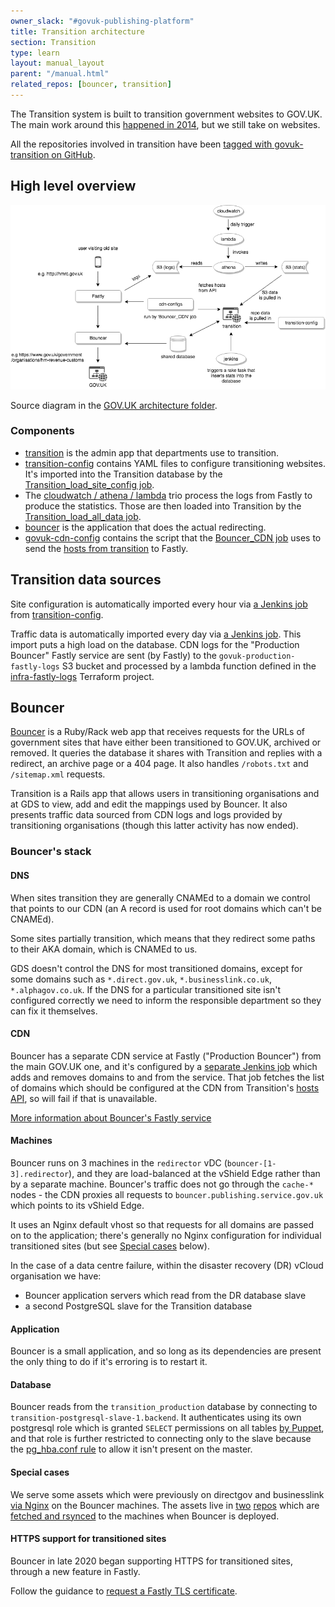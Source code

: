 ```yaml
---
owner_slack: "#govuk-publishing-platform"
title: Transition architecture
section: Transition
type: learn
layout: manual_layout
parent: "/manual.html"
related_repos: [bouncer, transition]
---
```


The Transition system is built to transition government websites to GOV.UK. The
main work around this [happened in 2014][blog], but we still take on websites.

All the repositories involved in transition have been [tagged with govuk-transition
on GitHub][repos].

[blog]: https://insidegovuk.blog.gov.uk/2014/12/19/300-websites-to-just-1-in-15-months
[repos]: https://github.com/search?q=topic%3Agovuk-transition+org%3Aalphagov

## High level overview

![Overview of the elements involved in transition](images/transition-architecture.png)

Source diagram in the [GOV.UK architecture folder][arch-folder].

[arch-folder]: https://drive.google.com/drive/folders/0B7zRJZy-BNyUS2lMMzJHLUpYM00

### Components

- [transition][] is the admin app that departments use to transition.
- [transition-config][] contains YAML files to configure transitioning
  websites. It's imported into the Transition database by the
  [Transition_load_site_config job][config-import].
- The [cloudwatch / athena / lambda][infra-fastly-logs] trio process the logs
  from Fastly to produce the statistics. Those are then loaded into Transition
  by the [Transition_load_all_data job][stats-import].
- [bouncer][] is the application that does the actual redirecting.
- [govuk-cdn-config][] contains the script that the [Bouncer_CDN job][] uses
  to send the [hosts from transition][] to Fastly.

## Transition data sources

Site configuration is automatically imported every hour via
[a Jenkins job][config-import] from [transition-config][].

Traffic data is automatically imported every day via [a Jenkins
job][stats-import].  This import puts a high load on the database. CDN logs
for the "Production Bouncer" Fastly service are sent (by Fastly) to the
`govuk-production-fastly-logs` S3 bucket and processed by a lambda function
defined in the [infra-fastly-logs][] Terraform project.

[transition]: /repos/transition.html
[config-import]: https://deploy.blue.production.govuk.digital/job/Transition_load_site_config
[transition-config]: https://github.com/alphagov/transition-config
[stats-import]: https://deploy.blue.production.govuk.digital/job/Transition_load_all_data/
[infra-fastly-logs]: https://github.com/alphagov/govuk-aws/tree/master/terraform/projects/infra-fastly-logs

## Bouncer

[Bouncer][] is a Ruby/Rack web app that receives requests for the URLs of government
sites that have either been transitioned to GOV.UK, archived or removed. It queries
the database it shares with Transition and replies with a redirect, an archive page
or a 404 page. It also handles `/robots.txt` and `/sitemap.xml` requests.

Transition is a Rails app that allows users in transitioning organisations and
at GDS to view, add and edit the mappings used by Bouncer. It also presents
traffic data sourced from CDN logs and logs provided by transitioning organisations
(though this latter activity has now ended).

### Bouncer's stack

#### DNS

When sites transition they are generally CNAMEd to a domain we control that
points to our CDN (an A record is used for root domains which can't be CNAMEd).

Some sites partially transition, which means that they redirect some paths to
their AKA domain, which is CNAMEd to us.

GDS doesn't control the DNS for most transitioned domains, except for some domains such as
`*.direct.gov.uk`, `*.businesslink.co.uk`, `*.alphagov.co.uk`. If the DNS
for a particular transitioned site isn't configured correctly we need to inform
the responsible department so they can fix it themselves.

#### CDN

Bouncer has a separate CDN service at Fastly ("Production Bouncer") from the
main GOV.UK one, and it's configured by a
[separate Jenkins job](/manual/cdn.html#bouncer39s-fastly-service)
which adds and removes domains to and from the service.
That job fetches the list of domains which should be configured at the CDN from
Transition's [hosts API](https://transition.publishing.service.gov.uk/hosts), so
will fail if that is unavailable.

[More information about Bouncer's Fastly service](/manual/cdn.html#bouncer39s-fastly-service)

#### Machines

Bouncer runs on 3 machines in the `redirector` vDC (`bouncer-[1-3].redirector`),
and they are load-balanced at the vShield Edge rather than by a separate machine.
Bouncer's traffic does not go through the `cache-*` nodes - the CDN proxies all
requests to `bouncer.publishing.service.gov.uk` which points to its vShield Edge.

It uses an Nginx default vhost so that requests for all domains are passed on to
the application; there's generally no Nginx configuration for individual
transitioned sites (but see [Special cases](#special-cases) below).

In the case of a data centre failure, within the disaster recovery (DR) vCloud organisation we have:

- Bouncer application servers which read from the DR database slave
- a second PostgreSQL slave for the Transition database

#### Application

Bouncer is a small application, and so long as its dependencies are present the
only thing to do if it's erroring is to restart it.

#### Database

Bouncer reads from the `transition_production` database by connecting to
`transition-postgresql-slave-1.backend`. It authenticates using its own
postgresql role which is granted `SELECT` permissions on all tables
[by Puppet](https://github.com/alphagov/govuk-puppet/blob/master/modules/govuk/manifests/apps/bouncer/postgresql_role.pp#L21-L33),
and that role is further restricted to connecting only to the slave because the
[pg_hba.conf rule](https://github.com/alphagov/govuk-puppet/blob/master/modules/govuk/manifests/node/s_transition_postgresql_slave.pp#L24-L30)
to allow it isn't present on the master.

#### Special cases

We serve some assets which were previously on directgov and businesslink
[via Nginx](https://github.com/alphagov/govuk-puppet/blob/master/modules/govuk/manifests/apps/bouncer.pp#L56-L146)
on the Bouncer machines. The assets live in [two](https://github.com/alphagov/assets-directgov)
[repos](https://github.com/alphagov/assets-businesslink) which are [fetched and
rsynced](https://github.com/alphagov/govuk-app-deployment/blob/master/bouncer/config/deploy.rb#L16-L41)
to the machines when Bouncer is deployed.

#### HTTPS support for transitioned sites

Bouncer in late 2020 began supporting HTTPS for transitioned sites, through
a new feature in Fastly.

Follow the guidance to [request a Fastly TLS certificate][].

[Bouncer]: /repos/bouncer.html
[govuk-cdn-config]: https://github.com/alphagov/govuk-cdn-config
[Bouncer_CDN job]: https://deploy.blue.production.govuk.digital/job/Bouncer_CDN/
[hosts from transition]: https://transition.publishing.service.gov.uk/hosts.json
[request a Fastly TLS certificate]: /manual/request-fastly-tls-certificate.html
